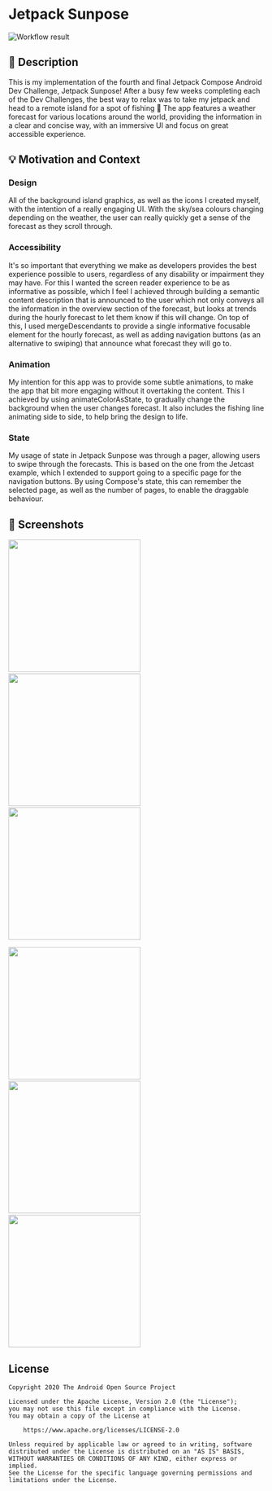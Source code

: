 # Jetpack Sunpose

<!--- Replace <OWNER> with your Github Username and <REPOSITORY> with the name of your repository. -->
<!--- You can find both of these in the url bar when you open your repository in github. -->
![Workflow result](https://github.com/josh9595/AndroidDevChallengeCompose4/workflows/Check/badge.svg)


## :scroll: Description
<!--- Describe your app in one or two sentences -->
This is my implementation of the fourth and final Jetpack Compose Android Dev Challenge, Jetpack Sunpose! 
After a busy few weeks completing each of the Dev Challenges, the best way to relax was to take my jetpack and head to a remote island for a spot of fishing 🎣
The app features a weather forecast for various locations around the world, providing the information in a clear and concise way, with an immersive UI and focus on great accessible experience.

## :bulb: Motivation and Context
<!--- Optionally point readers to interesting parts of your submission. -->
<!--- What are you especially proud of? -->

### Design
All of the background island graphics, as well as the icons I created myself, with the intention of a really engaging UI. 
With the sky/sea colours changing depending on the weather, the user can really quickly get a sense of the forecast as they scroll through.

### Accessibility
It's so important that everything we make as developers provides the best experience possible to users, regardless of any disability or impairment they may have. 
For this I wanted the screen reader experience to be as informative as possible, which I feel I achieved through building a semantic content description that is announced to the user which not only conveys all the information in the overview section of the forecast, but looks at trends during the hourly forecast to let them know if this will change.
On top of this, I used mergeDescendants to provide a single informative focusable element for the hourly forecast, as well as adding navigation buttons (as an alternative to swiping) that announce what forecast they will go to. 

### Animation
My intention for this app was to provide some subtle animations, to make the app that bit more engaging without it overtaking the content.
This I achieved by using animateColorAsState, to gradually change the background when the user changes forecast. 
It also includes the fishing line animating side to side, to help bring the design to life. 

### State
My usage of state in Jetpack Sunpose was through a pager, allowing users to swipe through the forecasts. 
This is based on the one from the Jetcast example, which I extended to support going to a specific page for the navigation buttons. 
By using Compose's state, this can remember the selected page, as well as the number of pages, to enable the draggable behaviour. 

## :camera_flash: Screenshots
<!-- You can add more screenshots here if you like -->
<img src="/results/screenshot_1.png" width="260">&emsp;<img src="/results/screenshot_2.png" width="260">&emsp;<img src="/results/screenshot_3.png" width="260">

<img src="/results/screenshot_4.png" width="260">&emsp;<img src="/results/screenshot_5.png" width="260">&emsp;<img src="/results/screenshot_6.png" width="260">

## License
```
Copyright 2020 The Android Open Source Project

Licensed under the Apache License, Version 2.0 (the "License");
you may not use this file except in compliance with the License.
You may obtain a copy of the License at

    https://www.apache.org/licenses/LICENSE-2.0

Unless required by applicable law or agreed to in writing, software
distributed under the License is distributed on an "AS IS" BASIS,
WITHOUT WARRANTIES OR CONDITIONS OF ANY KIND, either express or implied.
See the License for the specific language governing permissions and
limitations under the License.
```